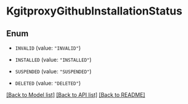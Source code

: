 # KgitproxyGithubInstallationStatus

## Enum


* `INVALID` (value: `"INVALID"`)

* `INSTALLED` (value: `"INSTALLED"`)

* `SUSPENDED` (value: `"SUSPENDED"`)

* `DELETED` (value: `"DELETED"`)


[[Back to Model list]](../README.md#documentation-for-models) [[Back to API list]](../README.md#documentation-for-api-endpoints) [[Back to README]](../README.md)


